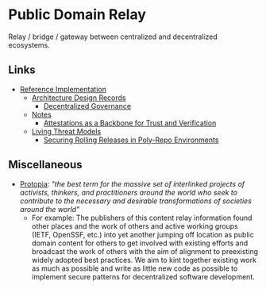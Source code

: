 # Public Domain Relay

Relay / bridge / gateway between centralized and decentralized ecosystems.

## Links

- [Reference Implementation](https://github.com/publicdomainrelay/reference-implementation/)
  - [Architecture Design Records](https://github.com/publicdomainrelay/reference-implementation/tree/main/docs/adrs/)
    - [Decentralized Governance](https://github.com/publicdomainrelay/reference-implementation/blob/main/docs/adrs/governance.md)
  - [Notes](https://github.com/publicdomainrelay/reference-implementation/tree/main/docs/notes/)
    - [Attestations as a Backbone for Trust and Verification](https://github.com/publicdomainrelay/reference-implementation/blob/main/docs/notes/backbone.md)
  - [Living Threat Models](https://github.com/johnlwhiteman/living-threat-models)
    - [Securing Rolling Releases in Poly-Repo Environments](https://github.com/dffml/dffml/blob/main/docs/tutorials/rolling_alice/0000_architecting_alice/)

## Miscellaneous

- [Protopia](https://kk.org/thetechnium/protopia/): *"the best term for the massive set of interlinked projects of activists, thinkers, and practitioners around the world who seek to contribute to the necessary and desirable transformations of societies around the world"*
  - For example: The publishers of this content relay information found other places and the work of others and active working groups (IETF, OpenSSF, etc.) into yet another jumping off location as public domain content for others to get involved with existing efforts and broadcast the work of others with the aim of alignment to preexisting widely adopted best practices. We aim to kint together existing work as much as possible and write as little new code as possible to implement secure patterns for decentralized software development.

